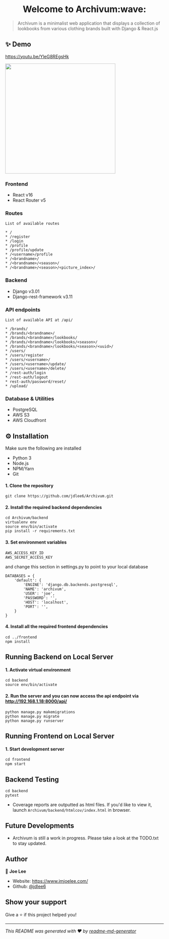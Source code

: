 <h1 align="center">Welcome to Archivum:wave:</h1>
<p>
</p>

> Archivum is a minimalist web application that displays a collection of lookbooks from various clothing brands built with Django & React.js

## :sparkles: Demo

https://youtu.be/YleG8REgsHk

<img src="https://imgur.com/99LusHb.jpg" width="350">

### Frontend

- React v16
- React Router v5

### Routes

```
List of available routes

* /
* /register
* /login
* /profile
* /profile/update
* /<username>/profile
* /<brandname>/
* /<brandname>/<season>/
* /<brandname>/<season>/<picture_index>/
```

### Backend

- Django v3.01
- Django-rest-framework v3.11

### API endpoints

```
List of available API at /api/

* /brands/
* /brands/<brandname>/
* /brands/<brandname>/lookbooks/
* /brands/<brandname>/lookbooks/<season>/
* /brands/<brandname>/lookbooks/<season>/<uuid>/
* /users/
* /users/register
* /users/<username>/
* /users/<username>/update/
* /users/<username>/delete/
* /rest-auth/login
* /rest-auth/logout
* rest-auth/password/reset/
* /upload/
```

### Database & Utilities

- PostgreSQL
- AWS S3
- AWS Cloudfront

## :gear: Installation

Make sure the following are installed

- Python 3
- Node.js
- NPM/Yarn
- Git

#### 1. Clone the repository

```
git clone https://github.com/jdlee6/Archivum.git
```

#### 2. Install the required backend dependencies

```
cd Archivum/backend
virtualenv env
source env/bin/activate
pip install -r requirements.txt
```

#### 3. Set environment variables

```
AWS_ACCESS_KEY_ID
AWS_SECRET_ACCESS_KEY
```

and change this section in settings.py to point to your local database

```
DATABASES = {
    'default': {
        'ENGINE': 'django.db.backends.postgresql',
        'NAME': 'archivum',
        'USER': 'joe',
        'PASSWORD': '',
        'HOST': 'localhost',
        'PORT': '',
    }
}
```

#### 4. Install all the required frontend dependencies

```
cd ../frontend
npm install
```

## Running Backend on Local Server

#### 1. Activate virtual environment

```
cd backend
source env/bin/activate
```

#### 2. Run the server and you can now access the api endpoint via http://192.168.1.18:8000/api/

```
python manage.py makemigrations
python manage.py migrate
python manage.py runserver
```

## Running Frontend on Local Server

#### 1. Start development server

```
cd frontend
npm start
```

## Backend Testing

```
cd backend
pytest
```

- Coverage reports are outputted as html files. If you'd like to view it, launch `Archivum/backend/htmlcov/index.html` in browser.

## Future Developments

- Archivum is still a work in progress. Please take a look at the TODO.txt to stay updated.

## Author

👤 **Joe Lee**

- Website: https://www.imjoelee.com/
- Github: [@jdlee6](https://github.com/jdlee6)

## Show your support

Give a ⭐️ if this project helped you!

---

_This README was generated with ❤️ by [readme-md-generator](https://github.com/kefranabg/readme-md-generator)_

```

```
